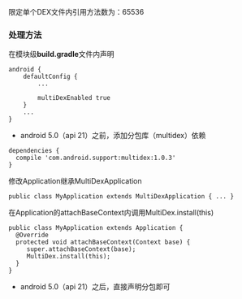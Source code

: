 限定单个DEX文件内引用方法数为：65536

### 处理方法

在模块级**build.gradle**文件内声明

```
android {
    defaultConfig {
        ...
  
        multiDexEnabled true
    }
    ...
}
```

* android 5.0（api 21）之前，添加分包库（multidex）依赖 

```
dependencies {
  compile 'com.android.support:multidex:1.0.3'
}
```

修改Application继承MultiDexApplication

```
public class MyApplication extends MultiDexApplication { ... }
```

在Application的attachBaseContext内调用MultiDex.install\(this\)

```
public class MyApplication extends Application {
  @Override
  protected void attachBaseContext(Context base) {
     super.attachBaseContext(base);
     MultiDex.install(this);
  }
}
```

* android 5.0（api 21）之后，直接声明分包即可



